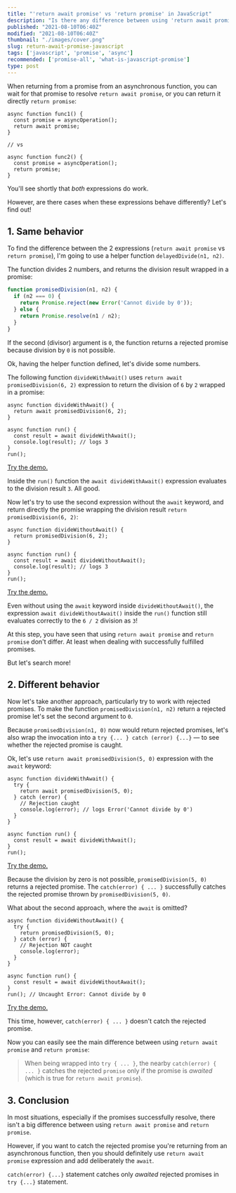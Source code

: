 ```yaml
---
title: "'return await promise' vs 'return promise' in JavaScript"
description: "Is there any difference between using 'return await promise' and 'return promise' in asynchronous JavaScript functions?"
published: "2021-08-10T06:40Z"
modified: "2021-08-10T06:40Z"
thumbnail: "./images/cover.png"
slug: return-await-promise-javascript
tags: ['javascript', 'promise', 'async']
recommended: ['promise-all', 'what-is-javascript-promise']
type: post
---
```


When returning from a promise from an asynchronous function, you can wait for that promise to resolve `return await promise`, or you can return it directly 
`return promise`:  

```javascript{2,9}
async function func1() {
  const promise = asyncOperation();
  return await promise;
}

// vs

async function func2() {
  const promise = asyncOperation();
  return promise;
}
```

You'll see shortly that *both* expressions do work. 

However, are there cases when these expressions behave differently? Let's find out!

<Affiliate type="traversyJavaScript" />

## 1. Same behavior

To find the difference between the 2 expressions (`return await promise` vs `return promise`), I'm going to use a helper function `delayedDivide(n1, n2)`.  

The function divides 2 numbers, and returns the division result wrapped in a promise:
```javascript
function promisedDivision(n1, n2) {
  if (n2 === 0) {
    return Promise.reject(new Error('Cannot divide by 0'));
  } else {
    return Promise.resolve(n1 / n2);
  }
}
```

If the second (divisor) argument is `0`, the function returns a rejected promise because division by `0` is not possible.  

Ok, having the helper function defined, let's divide some numbers.  

The following function `divideWithAwait()` uses `return await promisedDivision(6, 2)` expression to return the division of `6` by `2` wrapped in a promise:

```javascript{1}
async function divideWithAwait() {
  return await promisedDivision(6, 2);
}

async function run() {
  const result = await divideWithAwait();
  console.log(result); // logs 3
}
run();
```

[Try the demo.](https://codesandbox.io/s/with-await-resolved-mdzz5?file=/src/index.js)

Inside the `run()` function the `await divideWithAwait()` expression evaluates to the division result `3`. All good.  

Now let's try to use the second expression without the `await` keyword, and return directly the promise wrapping the division result `return promisedDivision(6, 2)`:

```javascript{1}
async function divideWithoutAwait() {
  return promisedDivision(6, 2);
}

async function run() {
  const result = await divideWithoutAwait();
  console.log(result); // logs 3
}
run();
```

[Try the demo.](https://codesandbox.io/s/without-await-resolved-u06sb)

Even without using the `await` keyword inside `divideWithoutAwait()`, the expression `await divideWithoutAwait()` inside the `run()` function still evaluates correctly to the `6 / 2` division as `3`!  

At this step, you have seen that using `return await promise` and `return promise` don't differ. At least when dealing with successfully fulfilled promises.  

But let's search more!

## 2. Different behavior

Now let's take another approach, particularly try to work with rejected promises. To make the function `promisedDivision(n1, n2)` return a rejected promise let's set the second argument to `0`.  

Because `promisedDivision(n1, 0)` now would return rejected promises, let's also wrap the invocation into a `try {... } catch (error) {...}` &mdash; to see whether the rejected promise is caught.  

Ok, let's use `return await promisedDivision(5, 0)` expression with the `await` keyword:

```javascript{2}
async function divideWithAwait() {
  try {
    return await promisedDivision(5, 0);
  } catch (error) {
    // Rejection caught
    console.log(error); // logs Error('Cannot divide by 0')
  }
}

async function run() {
  const result = await divideWithAwait();
}
run();
```

[Try the demo.](https://codesandbox.io/s/with-await-rejected-ihxg5?file=/src/index.js)

Because the division by zero is not possible, `promisedDivision(5, 0)` returns a rejected promise. The `catch(error) { ... }` successfully catches the rejected promise thrown by `promisedDivision(5, 0)`.  

What about the second approach, where the `await` is omitted?

```javascript{2}
async function divideWithoutAwait() {
  try {
    return promisedDivision(5, 0);
  } catch (error) {
    // Rejection NOT caught
    console.log(error);
  }
}

async function run() {
  const result = await divideWithoutAwait();
}
run(); // Uncaught Error: Cannot divide by 0
```

[Try the demo.](https://codesandbox.io/s/without-await-rejected-477nr)

This time, however, `catch(error) { ... }` doesn't catch the rejected promise.  

Now you can easily see the main difference between using `return await promise` and `return promise`:

> When being wrapped into `try { ... }`, the nearby `catch(error) { ... }` catches the rejected `promise` only if the promise is *awaited* (which is true for `return await promise`).  

## 3. Conclusion

In most situations, especially if the promises successfully resolve, there isn't a big difference between using `return await promise` and `return promise`.  

However, if you want to catch the rejected promise you're returning from an asynchronous function,
then you should definitely use `return await promise` expression and add deliberately the `await`.  

`catch(error) {...}` statement catches only *awaited* rejected promises in `try {...}` statement.  